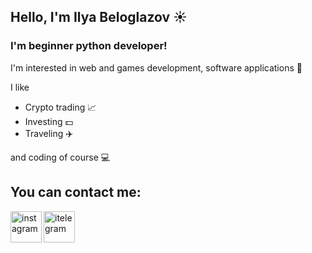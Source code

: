 ## Hello, I'm Ilya Beloglazov :sunny:

### I'm beginner python developer!

I'm interested in web and games development, software applications :rocket:

I like
- Crypto trading :chart_with_upwards_trend:
- Investing :dollar:
- Traveling :airplane:

and coding of course :computer:

## You can contact me:

[<img align="left" alt="instagram" width="50px" src="https://img.icons8.com/clouds/2x/instagram-new--v3.png" />][instagram]
[<img align="left" alt="itelegram" width="50px" src="https://img.icons8.com/clouds/2x/telegram-app.png" />][telegram]

[instagram]: https://www.instagram.com/keepcalmaboss/
[telegram]: https://t.me/keepcalmaboss
